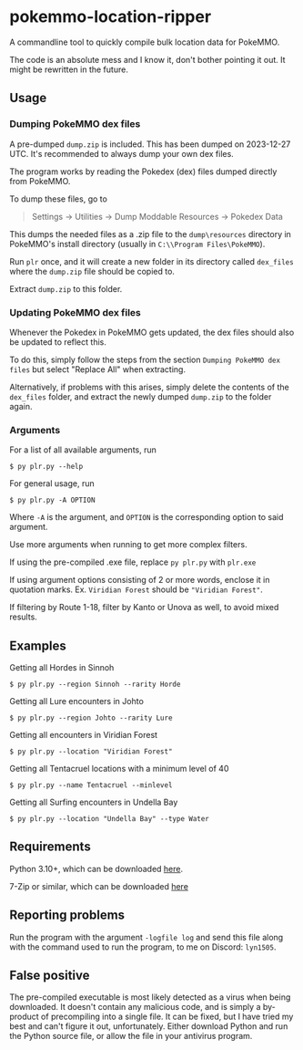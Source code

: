 # pokemmo-location-ripper
A commandline tool to quickly compile bulk location data for PokeMMO.

The code is an absolute mess and I know it, don't bother pointing it out. It might be rewritten in the future.


## Usage
### Dumping PokeMMO dex files
A pre-dumped `dump.zip` is included. This has been dumped on 2023-12-27 UTC. It's recommended to always dump your own dex files.

The program works by reading the Pokedex (dex) files dumped directly from PokeMMO.

To dump these files, go to
 > Settings -> Utilities -> Dump Moddable Resources -> Pokedex Data

This dumps the needed files as a .zip file to the `dump\resources` directory in PokeMMO's install directory (usually in `C:\\Program Files\PokeMMO`).

Run `plr` once, and it will create a new folder in its directory called `dex_files` where the `dump.zip` file should be copied to.

Extract `dump.zip` to this folder.


### Updating PokeMMO dex files
Whenever the Pokedex in PokeMMO gets updated, the dex files should also be updated to reflect this.

To do this, simply follow the steps from the section `Dumping PokeMMO dex files` but select "Replace All" when extracting.

Alternatively, if problems with this arises, simply delete the contents of the `dex_files` folder, and extract the newly dumped `dump.zip` to the folder again.


### Arguments
For a list of all available arguments, run
 
  `$ py plr.py --help`

For general usage, run

  `$ py plr.py -A OPTION`
  
Where `-A` is the argument, and `OPTION` is the corresponding option to said argument.

Use more arguments when running to get more complex filters.

If using the pre-compiled .exe file, replace `py plr.py` with `plr.exe`

If using argument options consisting of 2 or more words, enclose it in quotation marks. Ex. `Viridian Forest` should be `"Viridian Forest"`.

If filtering by Route 1-18, filter by Kanto or Unova as well, to avoid mixed results.

## Examples
Getting all Hordes in Sinnoh

  `$ py plr.py --region Sinnoh --rarity Horde`


Getting all Lure encounters in Johto

  `$ py plr.py --region Johto --rarity Lure`


Getting all encounters in Viridian Forest

  `$ py plr.py --location "Viridian Forest"`


Getting all Tentacruel locations with a minimum level of 40

  `$ py plr.py --name Tentacruel --minlevel`


Getting all Surfing encounters in Undella Bay

  `$ py plr.py --location "Undella Bay" --type Water`


## Requirements
Python 3.10+, which can be downloaded [here](https://www.python.org/downloads/).

7-Zip or similar, which can be downloaded [here](https://www.7-zip.org/download.html)


## Reporting problems
Run the program with the argument `-logfile log` and send this file along with the command used to run the program, to me on Discord: `lyn1505`.


## False positive
The pre-compiled executable is most likely detected as a virus when being downloaded. It doesn't contain any malicious code, and is simply a by-product of precompiling into a single file. It can be fixed, but I have tried my best and can't figure it out, unfortunately. Either download Python and run the Python source file, or allow the file in your antivirus program.
